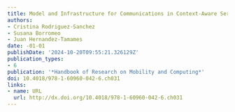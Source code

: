 ```yaml
---
title: Model and Infrastructure for Communications in Context-Aware Services
authors:
- Cristina Rodriguez-Sanchez
- Susana Borromeo
- Juan Hernandez-Tamames
date: -01-01
publishDate: '2024-10-20T09:55:21.326129Z'
publication_types:
- 6
publication: '*Handbook of Research on Mobility and Computing*'
doi: 10.4018/978-1-60960-042-6.ch031
links:
- name: URL
  url: http://dx.doi.org/10.4018/978-1-60960-042-6.ch031
---
```

